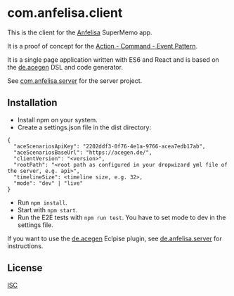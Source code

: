 # com.anfelisa.client

This is the client for the [Anfelisa](https://anfelisa.de/#) SuperMemo app.

It is a proof of concept for the [Action - Command - Event Pattern](https://github.com/annettedorothea/de.acegen).

It is a single page application written with ES6 and React and 
is based on the [de.acegen](https://github.com/annettedorothea/de.acegen) 
DSL and code generator.

See [com.anfelisa.server](https://github.com/annettedorothea/com.anfelisa.server) for the server project.

## Installation

- Install npm on your system.
- Create a settings.json file in the dist directory:

```
{
  "aceScenariosApiKey": "2202ddf3-0f76-4e1a-9766-acea7edb17ab",
  "aceScenariosBaseUrl": "https://acegen.de/",
  "clientVersion": "<version>",
  "rootPath": "<root path as configured in your dropwizard yml file of the server, e.g. api>",
  "timelineSize": <timeline size, e.g. 32>,
  "mode": "dev" | "live"
}
```

- Run ```npm install```. 
- Start with ```npm start```.
- Run the E2E tests with ```npm run test```. You have to set mode to dev in the settings file.

If you want to use the [de.acegen](https://github.com/annettedorothea/de.acegen) 
Eclpise plugin, see [de.anfelisa.server](https://github.com/annettedorothea/com.anfelisa.server)
for instructions.

## License
[ISC](License.txt)

